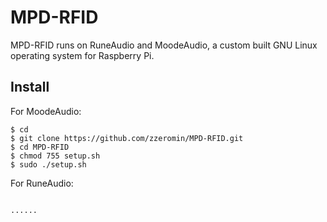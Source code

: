 # MPD-RFID
MPD-RFID runs on RuneAudio and MoodeAudio, a custom built GNU Linux operating system for Raspberry Pi.

## Install
For MoodeAudio:
<pre><code>$ cd
$ git clone https://github.com/zzeromin/MPD-RFID.git
$ cd MPD-RFID
$ chmod 755 setup.sh
$ sudo ./setup.sh
</code></pre>

For RuneAudio:
<pre><code>
......
</code></pre>
